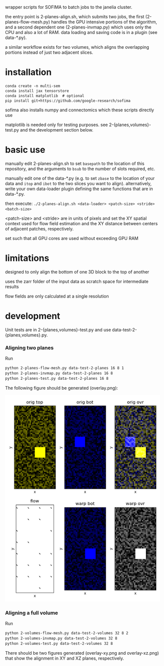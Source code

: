 wrapper scripts for SOFIMA to batch jobs to the janelia cluster.

the entry point is 2-planes-align.sh, which submits two jobs, the first
(2-planes-flow-mesh.py) handles the GPU intensive portions of the algorithm, and a
second dependent one (2-planes-invmap.py) which uses only the CPU and also a lot
of RAM.  data loading and saving code is in a plugin (see data-\*.py).

a similar workflow exists for two volumes, which aligns the overlapping portions
instead of just two adjacent slices.

# installation

```
conda create -n multi-sem
conda install jax tensorstore
conda install matplotlib  # optional
pip install git+https://github.com/google-research/sofima
```

sofima also installs numpy and connectomics which these scripts directly use

matplotlib is needed only for testing purposes.  see 2-{planes,volumes}-test.py
and the development section below.

# basic use

manually edit 2-planes-align.sh to set `basepath` to the location of this
repository, and the arguments to `bsub` to the number of slots required, etc.

manually edit one of the data-\*.py (e.g. to set `zbase` to the location of
your data and `itop` and `ibot` to the two slices you want to align).
alternatively, write your own data-loader plugin defining the same functions
that are in data-\*.py.

then execute: `./2-planes-align.sh <data-loader> <patch-size> <stride> <batch-size>`

\<patch-size\> and \<stride\> are in units of pixels and set the XY spatial
context used for flow field estimation and the XY distance between centers of
adjacent patches, respectively.

set <batch-size> such that all GPU cores are used without exceeding GPU RAM

# limitations

designed to only align the bottom of one 3D block to the top of another

uses the zarr folder of the input data as scratch space for intermediate results 

flow fields are only calculated at a single resolution

# development

Unit tests are in 2-{planes,volumes}-test.py and use data-test-2-{planes,volumes}.py.

### Aligning two planes

Run
```bash
python 2-planes-flow-mesh.py data-test-2-planes 16 8 1
python 2-planes-invmap.py data-test-2-planes 16 8
python 2-planes-test.py data-test-2-planes 16 8
```
  
The following figure should be generated (overlay.png):

![output of unit tests](overlay.png)

### Aligning a full volume

Run
```bash
python 2-volumes-flow-mesh.py data-test-2-volumes 32 8 2
python 2-volumes-invmap.py data-test-2-volumes 32 8
python 2-volumes-test.py data-test-2-volumes 32 8
```

There should be two figures generated (overlay-xy.png and overlay-xz.png) that show the alignment in XY and XZ planes, respectively.
